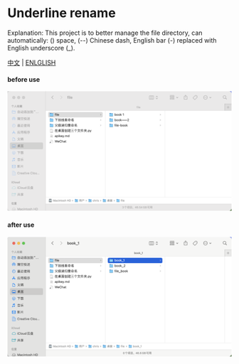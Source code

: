# Underline rename

Explanation: This project is to better manage the file directory, can automatically: () space, (--) Chinese dash, English bar (-) replaced with English underscore (_).

[中文](/README) | [ENLGLISH](/README_ENGLISH)

#### before use

![before](/before.png)

#### after use

![after](/after.png)